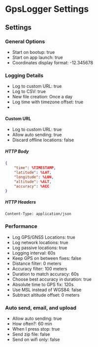 GpsLogger Settings
===

## Settings
### General Options
- Start on bootup: true
- Start on app launch: true
- Coordinates display format: -12.345678
### Logging Details
- Log to custom URL: true
- Log to CSV: true
- New file creation: Once a day
- Log time with timezone offset: true
- 
#### Custom URL
- Log to custom URL: true
- Allow auto sending: true
- Discard offline locations: false
##### HTTP Body
```json
{
    "time": %TIMESTAMP,
    "latitude": %LAT,
    "longitude": %LON,
    "altitude": %ALT,
    "accuracy": %ACC
}
```
##### HTTP Headers
```
Content-Type: application/json
```
### Performance
- Log GPS/GNSS Locations: true
- Log network locations: true
- Log passive locations: true
- Logging interval: 60s
- Keep GPS on between fixes: false
- Distance filter: 0 meters
- Accuracy filter: 100 meters
- Duration to match accuracy: 60s
- Choose best accuracy in duration: true
- Absolute time to GPS fix: 120s 
- Use MSL instead of WGS84: false
- Subtract altitude offset: 0 meters
### Auto send, email, and upload
- Allow auto sending: true
- How often?: 60 min
- When I press stop: true
- Send zip file: false
- Send on wifi only: false
